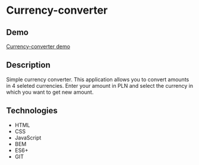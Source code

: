 # Currency-converter

## Demo

[Currency-converter demo](https://rudolfini.github.io/currency-converter/)

## Description

Simple currency converter. This application allows you to convert amounts in 4 seleted currencies. Enter your amount in PLN and select the currency in which you want to get new amount.

## Technologies

- HTML
- CSS
- JavaScript
- BEM
- ES6+
- GIT
